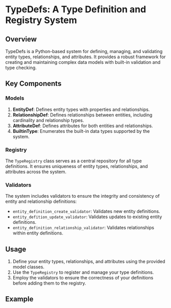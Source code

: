 # TypeDefs: A Type Definition and Registry System

## Overview

TypeDefs is a Python-based system for defining, managing, and validating entity types, relationships, and attributes. It provides a robust framework for creating and maintaining complex data models with built-in validation and type checking.

## Key Components

### Models

1. **EntityDef**: Defines entity types with properties and relationships.
2. **RelationshipDef**: Defines relationships between entities, including cardinality and relationship types.
3. **AttributeDef**: Defines attributes for both entities and relationships.
4. **BuiltinType**: Enumerates the built-in data types supported by the system.

### Registry

The `TypeRegistry` class serves as a central repository for all type definitions. It ensures uniqueness of entity types, relationships, and attributes across the system.

### Validators

The system includes validators to ensure the integrity and consistency of entity and relationship definitions:

- `entity_definition_create_validator`: Validates new entity definitions.
- `entity_defition_update_validator`: Validates updates to existing entity definitions.
- `entity_definition_relationship_validator`: Validates relationships within entity definitions.

## Usage

1. Define your entity types, relationships, and attributes using the provided model classes.
2. Use the `TypeRegistry` to register and manage your type definitions.
3. Employ the validators to ensure the correctness of your definitions before adding them to the registry.

## Example

